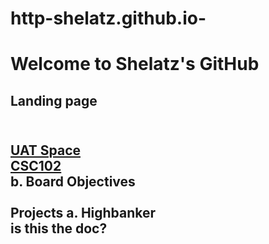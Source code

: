 # http-shelatz.github.io-
<head>

</head>
<h1>Welcome to Shelatz's GitHub</h1>
<body>
    <h2>Landing page<h2>
    <br>
   <a href="UAT Space.md">UAT Space</a><br>
<a href="BoardOjectives.md">CSC102</a><br>
      b. Board Objectives<br><br>
   Projects
      a. Highbanker<br>    
</body>
        is this the doc?
</html>
